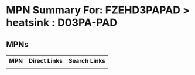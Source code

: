 



# MPN Summary For: FZEHD3PAPAD > heatsink : D03PA-PAD

## MPNs
  

|MPN|Direct Links|Search Links|
| :--- | :--- | :--- |
||||
